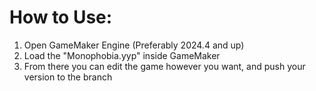 # How to Use:
1. Open GameMaker Engine (Preferably 2024.4 and up)
2. Load the "Monophobia.yyp" inside GameMaker
3. From there you can edit the game however you want, and push your version to the branch
